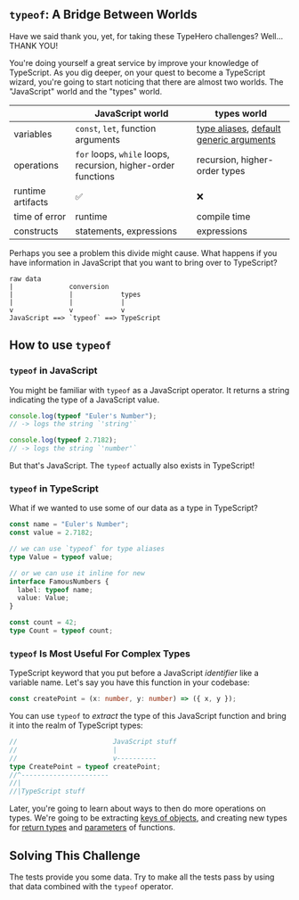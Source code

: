 ## `typeof`: A Bridge Between Worlds

Have we said thank you, yet, for taking these TypeHero challenges? Well... THANK YOU!

You're doing yourself a great service by improve your knowledge of TypeScript. As you dig deeper, on your quest to become a TypeScript wizard, you're going to start noticing that there are almost two worlds. The "JavaScript" world and the "types" world.

|                   | JavaScript world                                              | types world                                                                                    |
| ----------------- | ------------------------------------------------------------- | ---------------------------------------------------------------------------------------------- |
| variables         | `const`, `let`, function arguments                            | [type aliases](todo-type-aliases), [default generic arguments](todo-default-generic-arguments) |
| operations        | `for` loops, `while` loops, recursion, higher-order functions | recursion, higher-order types                                                                  |
| runtime artifacts | ✅                                                            | ❌                                                                                             |
| time of error     | runtime                                                       | compile time                                                                                   |
| constructs        | statements, expressions                                       | expressions                                                                                    |

Perhaps you see a problem this divide might cause. What happens if you have information in JavaScript that you want to bring over to TypeScript?

<!-- TODO: mermaid diagram https://github.blog/2022-02-14-include-diagrams-markdown-files-mermaid with a remark plugin in `markdown.tsx` -->

```text
raw data
|              conversion
|              |            types
|              |            |
v              v            v
JavaScript ==> `typeof` ==> TypeScript
```

## How to use `typeof`

### `typeof` in JavaScript

You might be familiar with `typeof` as a JavaScript operator. It returns a string indicating the type of a JavaScript value.

```ts
console.log(typeof "Euler's Number");
// -> logs the string `'string'`

console.log(typeof 2.7182);
// -> logs the string `'number'`
```

But that's JavaScript. The `typeof` actually also exists in TypeScript!

### `typeof` in TypeScript

What if we wanted to use some of our data as a type in TypeScript?

```ts
const name = "Euler's Number";
const value = 2.7182;

// we can use `typeof` for type aliases
type Value = typeof value;

// or we can use it inline for new
interface FamousNumbers {
  label: typeof name;
  value: Value;
}
```

```ts
const count = 42;
type Count = typeof count;
```

### `typeof` Is Most Useful For Complex Types

TypeScript keyword that you put before a JavaScript _identifier_ like a variable name. Let's say you have this function in your codebase:

```ts
const createPoint = (x: number, y: number) => ({ x, y });
```

You can use `typeof` to _extract_ the type of this JavaScript function and bring it into the realm of TypeScript types:

```ts
//                        JavaScript stuff
//                        |
//                        v----------
type CreatePoint = typeof createPoint;
//^----------------------
//|
//|TypeScript stuff
```

Later, you're going to learn about ways to then do more operations on types. We're going to be extracting [keys of objects](todo-pick), and creating new types for [return types](todo-return-types) and [parameters](todo-parameters) of functions.

## Solving This Challenge

The tests provide you some data. Try to make all the tests pass by using that data combined with the `typeof` operator.
